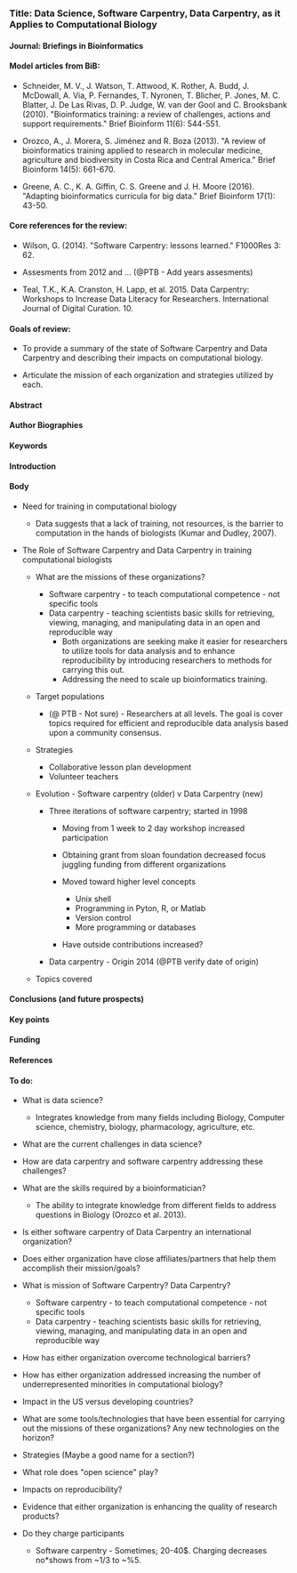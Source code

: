 ### Title: Data Science, Software Carpentry, Data Carpentry, as it Applies to Computational Biology 

#### Journal: Briefings in Bioinformatics 

#### Model articles from BiB: 

* Schneider, M. V., J. Watson, T. Attwood, K. Rother, A. Budd, J. McDowall, A. Via, P. Fernandes, T. Nyronen, T. Blicher, P. Jones, M. C. Blatter, J. De Las Rivas, D. P. Judge, W. van der Gool and C. Brooksbank (2010). "Bioinformatics training: a review of challenges, actions and support requirements." Brief Bioinform 11(6): 544-551.

* Orozco, A., J. Morera, S. Jiménez and R. Boza (2013). "A review of bioinformatics training applied to research in molecular medicine, agriculture and biodiversity in Costa Rica and Central America." Brief Bioinform 14(5): 661-670.

* Greene, A. C., K. A. Giffin, C. S. Greene and J. H. Moore (2016). "Adapting bioinformatics curricula for big data." Brief Bioinform 17(1): 43-50.



#### Core references for the review:

* Wilson, G. (2014). "Software Carpentry: lessons learned." F1000Res 3: 62.

* Assesments from 2012 and ... (@PTB - Add years assesments)

* Teal, T.K., K.A. Cranston, H. Lapp, et al. 2015. Data Carpentry: Workshops to Increase Data Literacy for Researchers. International Journal of Digital Curation. 10.

#### Goals of review: 

* To provide a summary of the state of Software Carpentry and Data Carpentry and describing their impacts on computational biology. 

* Articulate the mission of each organization and strategies utilized by each. 

#### Abstract

#### Author Biographies 

#### Keywords

#### Introduction 

#### Body

* Need for training in computational biology 

	* Data suggests that a lack of training, not resources, is the barrier to computation in the hands of biologists (Kumar and Dudley, 2007). 

* The Role of Software Carpentry and Data Carpentry in training computational biologists 
	* What are the missions of these organizations?
		* Software carpentry - to teach computational competence - not specific tools 
		* Data carpentry - teaching scientists basic skills for retrieving, viewing, managing, and manipulating data in an open and reproducible way
			* Both organizations are seeking make it easier for researchers to utilize tools for data analysis and to enhance reproducibility by introducing researchers to methods for carrying this out. 
			* Addressing the need to scale up bioinformatics training. 
	
	
	* Target populations 
		* (@ PTB - Not sure) - Researchers at all levels. The goal is cover topics required for efficient and reproducible data analysis based upon a community consensus. 
		
	
	
	* Strategies 
		* Collaborative lesson plan development
		* Volunteer teachers 
		
	
	* Evolution - Software carpentry (older) v Data Carpentry (new) 
		* Three iterations of software carpentry; started in 1998
			* Moving from 1 week to 2 day workshop increased participation 
			* Obtaining grant from sloan foundation decreased focus juggling funding from different organizations 
			* Moved toward higher level concepts 
				* Unix shell 
				* Programming in Pyton, R, or Matlab 
				* Version control 
				* More programming or databases 
				
			* Have outside contributions increased? 
			
		* Data carpentry - Origin 2014 (@PTB verify date of origin) 
	
	* Topics covered 
	


#### Conclusions (and future prospects)

#### Key points 

#### Funding 
 
#### References 


#### To do: 

* What is data science? 
	* Integrates knowledge from many fields including Biology, Computer science, chemistry, biology, pharmacology, agriculture,  etc. 
* What are the current challenges in data science? 
* How are data carpentry and software carpentry addressing these challenges? 
* What are the skills required by a bioinformatician? 
	* The ability to integrate knowledge from different fields to address questions in Biology (Orozco et al. 2013). 
* Is either software carpentry of Data Carpentry an international organization? 
* Does either organization have close affiliates/partners that help them accomplish their mission/goals? 
* What is mission of Software Carpentry? Data Carpentry? 
	* Software carpentry - to teach computational competence - not specific tools 
	* Data carpentry - teaching scientists basic skills for retrieving, viewing, managing, and manipulating data in an open and reproducible way
	
* How has either organization overcome technological barriers? 
* How has either organization addressed increasing the number of underrepresented minorities in computational biology? 
* Impact in the US versus developing countries? 
* What are some tools/technologies that have been essential for carrying out the missions of these organizations? Any new technologies on the horizon? 
* Strategies (Maybe a good name for a section?)
* What role does "open science" play? 
* Impacts on reproducibility? 
* Evidence that either organization is enhancing the quality of research products? 
* Do they charge participants 
	* Software carpentry - Sometimes; 20-40$. Charging decreases no*shows from ~1/3 to ~%5. 